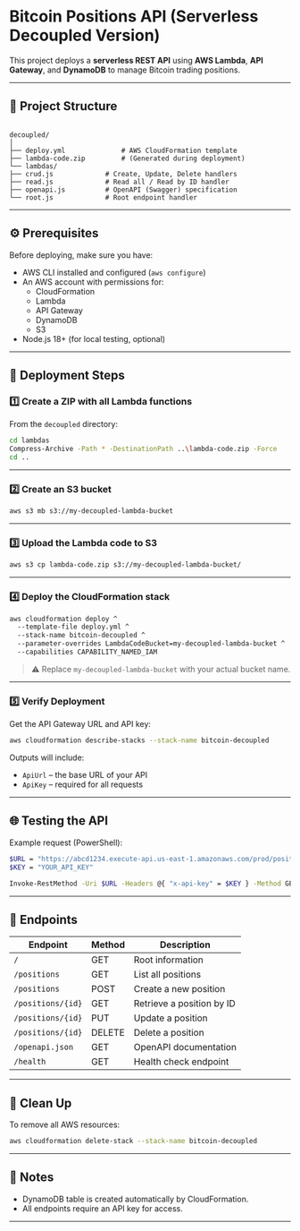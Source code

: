 # Bitcoin Positions API (Serverless Decoupled Version)

This project deploys a **serverless REST API** using **AWS Lambda**, **API Gateway**, and **DynamoDB** to manage Bitcoin trading positions.

---

## 📁 Project Structure

```

decoupled/
│
├── deploy.yml              # AWS CloudFormation template
├── lambda-code.zip         # (Generated during deployment)
└── lambdas/
├── crud.js             # Create, Update, Delete handlers
├── read.js             # Read all / Read by ID handler
├── openapi.js          # OpenAPI (Swagger) specification
└── root.js             # Root endpoint handler

````

---

## ⚙️ Prerequisites

Before deploying, make sure you have:

- AWS CLI installed and configured (`aws configure`)
- An AWS account with permissions for:
  - CloudFormation
  - Lambda
  - API Gateway
  - DynamoDB
  - S3
- Node.js 18+ (for local testing, optional)

---

## 🚀 Deployment Steps

### 1️⃣ Create a ZIP with all Lambda functions

From the `decoupled` directory:

```bash
cd lambdas
Compress-Archive -Path * -DestinationPath ..\lambda-code.zip -Force
cd ..
````

---

### 2️⃣ Create an S3 bucket

```bash
aws s3 mb s3://my-decoupled-lambda-bucket
```

---

### 3️⃣ Upload the Lambda code to S3

```bash
aws s3 cp lambda-code.zip s3://my-decoupled-lambda-bucket/
```

---

### 4️⃣ Deploy the CloudFormation stack

```bash
aws cloudformation deploy ^
  --template-file deploy.yml ^
  --stack-name bitcoin-decoupled ^
  --parameter-overrides LambdaCodeBucket=my-decoupled-lambda-bucket ^
  --capabilities CAPABILITY_NAMED_IAM
```

> ⚠️ Replace `my-decoupled-lambda-bucket` with your actual bucket name.

---

### 5️⃣ Verify Deployment

Get the API Gateway URL and API key:

```bash
aws cloudformation describe-stacks --stack-name bitcoin-decoupled
```

Outputs will include:

* `ApiUrl` – the base URL of your API
* `ApiKey` – required for all requests

---

## 🌐 Testing the API

Example request (PowerShell):

```bash
$URL = "https://abcd1234.execute-api.us-east-1.amazonaws.com/prod/positions"
$KEY = "YOUR_API_KEY"

Invoke-RestMethod -Uri $URL -Headers @{ "x-api-key" = $KEY } -Method GET
```

---

## 🧩 Endpoints

| Endpoint          | Method | Description               |
| ----------------- | ------ | ------------------------- |
| `/`               | GET    | Root information          |
| `/positions`      | GET    | List all positions        |
| `/positions`      | POST   | Create a new position     |
| `/positions/{id}` | GET    | Retrieve a position by ID |
| `/positions/{id}` | PUT    | Update a position         |
| `/positions/{id}` | DELETE | Delete a position         |
| `/openapi.json`   | GET    | OpenAPI documentation     |
| `/health`         | GET    | Health check endpoint     |

---

## 🧹 Clean Up

To remove all AWS resources:

```bash
aws cloudformation delete-stack --stack-name bitcoin-decoupled
```

---

## 📖 Notes

* DynamoDB table is created automatically by CloudFormation.
* All endpoints require an API key for access.

---

